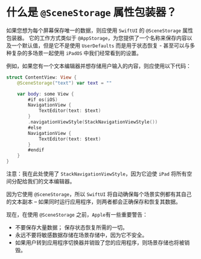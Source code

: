 什么是 `@SceneStorage` 属性包装器？
===

如果您想为每个屏幕保存唯一的数据，则应使用 `SwiftUI` 的 `@SceneStorage` 属性包装器。 它的工作方式类似于 `@AppStorage`，为您提供了一个名称来保存内容以及一个默认值，但是它不是使用 `UserDefaults` 而是用于状态恢复 - 甚至可以与多种复杂的多场景一起使用 `iPadOS` 中我们经常看到的设置。

例如，如果您有一个文本编辑器并想存储用户输入的内容，则应使用以下代码：

```swift
struct ContentView: View {
    @SceneStorage("text") var text = ""

    var body: some View {
        #if os(iOS)
        NavigationView {
            TextEditor(text: $text)
        }
        .navigationViewStyle(StackNavigationViewStyle())
        #else
        NavigationView {
            TextEditor(text: $text)
        }
        #endif
    }
}
```

注意：我在此处使用了 `StackNavigationViewStyle`，因为它迫使 `iPad` 将所有空间分配给我们的文本编辑器。

因为它使用 `@SceneStorage`，所以 `SwiftUI` 将自动确保每个场景实例都有其自己的文本副本 – 如果同时运行应用程序，则两者都会正确保存和恢复其数据。

现在，在使用 `@SceneStorage` 之前，`Apple`有一些重要警告：

- 不要保存大量数据； 保存状态恢复所需的一切。
- 永远不要将敏感数据存储在场景存储中，因为它不安全。
- 如果用户转到应用程序切换器并销毁了您的应用程序，则场景存储也将被销毁。